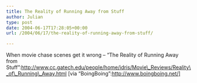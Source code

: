 ```yaml
---
title: The Reality of Running Away from Stuff
author: Julian
type: post
date: 2004-06-17T17:28:05+00:00
url: /2004/06/17/the-reality-of-running-away-from-stuff/

---
```

When movie chase scenes get it wrong &#8211; &#8220;The Reality of Running Away from Stuff&#8221;:http://www.cc.gatech.edu/people/home/idris/Movie\_Reviews/Reality\_of\_Running\_Away.html [via &#8220;BoingBoing&#8221;:http://www.boingboing.net/]